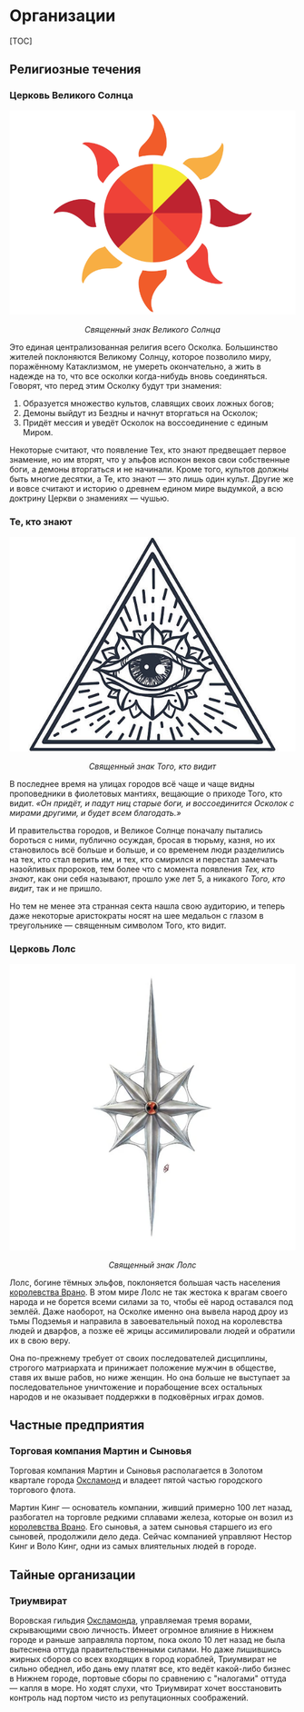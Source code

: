 # Организации

[TOC]

## Религиозные течения

### Церковь Великого Солнца

![Священный знак Великого Солнца](the-great-sun.png)

*<center>Священный знак Великого Солнца</center>*

Это единая централизованная религия всего Осколка. Большинство жителей поклоняются Великому Солнцу, которое позволило миру, поражённому Катаклизмом, не умереть окончательно, а жить в надежде на то, что все осколки когда-нибудь вновь соединяться. Говорят, что перед этим Осколку будут три знамения:

1. Образуется множество культов, славящих своих ложных богов;
2. Демоны выйдут из Бездны и начнут вторгаться на Осколок;
3. Придёт мессия и уведёт Осколок на воссоединение с единым Миром.

Некоторые считают, что появление Тех, кто знают предвещает первое знамение, но им вторят, что у эльфов испокон веков свои собственные боги, а демоны вторгаться и не начинали. Кроме того, культов должны быть многие десятки, а Те, кто знают — это лишь один культ. Другие же и вовсе считают и историю о древнем едином мире выдумкой, а всю доктрину Церкви о знамениях — чушью.

### Те, кто знают

![Священный знак Того, кто видит](these-who-know.jpg)

*<center>Священный знак Того, кто видит</center>*

В последнее время на улицах городов всё чаще и чаще видны проповедники в фиолетовых мантиях, вещающие о приходе Того, кто видит. *«Он придёт, и падут ниц старые боги, и воссоединится Осколок с мирами другими, и будет всем благодать.»*

И правительства городов, и Великое Солнце поначалу пытались бороться с ними, публично осуждая, бросая в тюрьму, казня, но их становилось всё больше и больше, и со временем люди разделились на тех, кто стал верить им, и тех, кто смирился и перестал замечать назойливых пророков, тем более что с момента появления *Тех, кто знают*, как они себя называют, прошло уже лет 5, а никакого *Того, кто видит*, так и не пришло.

Но тем не менее эта странная секта нашла свою аудиторию, и теперь даже некоторые аристократы носят на шее медальон с глазом в треугольнике — священным символом Того, кто видит.

### Церковь Лолс

![Священный знак Лолс](lolth-symbol.png)

*<center>Священный знак Лолс</center>*

Лолс, богине тёмных эльфов, поклоняется большая часть населения [королевства Врано](/geography/kingdom-of-vrano). В этом мире Лолс не так жестока к врагам своего народа и не борется всеми силами за то, чтобы её народ оставался под землёй. Даже наоборот, на Осколке именно она вывела народ дроу из тьмы Подземья и направила в завоевательный поход на королевства людей и дварфов, а позже её жрицы ассимилировали людей и обратили их в свою веру.

Она по-прежнему требует от своих последователей дисциплины, строгого матриархата и принижает положение мужчин в обществе, ставя их выше рабов, но ниже женщин. Но она больше не выступает за последовательное уничтожение и порабощение всех остальных народов и не оказывает поддержки в подковёрных играх домов.

## Частные предприятия

### Торговая компания Мартин и Сыновья

Торговая компания Мартин и Сыновья располагается в Золотом квартале города [Оксламонд](/geography/sea-union/oxlamond) и владеет пятой частью городского торгового флота.

Мартин Кинг — основатель компании, живший примерно 100 лет назад, разбогател на торговле редкими сплавами железа, которые он возил из [королевства Врано](/geography/kingdom-of-vrano). Его сыновья, а затем сыновья старшего из его сыновей, продолжили дело деда. Сейчас компанией управляют Нестор Кинг и Воло Кинг, одни из самых влиятельных людей в городе.

## Тайные организации

### Триумвират

Воровская гильдия [Оксламонда](/geography/sea-union/oxlamond), управляемая тремя ворами, скрывающими свою личность. Имеет огромное влияние в Нижнем городе и раньше заправляла портом, пока около 10 лет назад не была вытеснена оттуда правительственными силами. Но даже лишившись жирных сборов со всех входящих в город кораблей, Триумвират не сильно обеднел, ибо дань ему платят все, кто ведёт какой-либо бизнес в Нижнем городе, портовые сборы по сравнению с "налогами" оттуда — капля в море. Но ходят слухи, что Триумвират хочет восстановить контроль над портом чисто из репутационных соображений.
